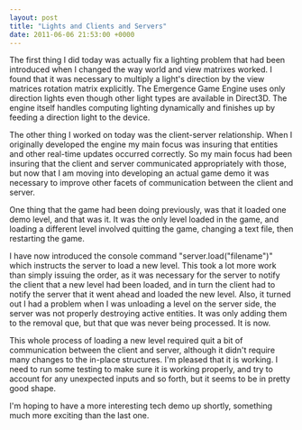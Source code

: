 ```yaml
---
layout: post
title: "Lights and Clients and Servers"
date: 2011-06-06 21:53:00 +0000
---
```

The first thing I did today was actually fix a lighting problem that had been introduced when I changed the way world and view matrixes worked. I found that it was necessary to multiply a light's direction by the view matrices rotation matrix explicitly. The Emergence Game Engine uses only direction lights even though other light types are available in Direct3D. The engine itself handles computing lighting dynamically and finishes up by feeding a direction light to the device.

The other thing I worked on today was the client-server relationship. When I originally developed the engine my main focus was insuring that entities and other real-time updates occurred correctly. So my main focus had been insuring that the client and server communicated appropriately with those, but now that I am moving into developing an actual game demo it was necessary to improve other facets of communication between the client and server.

One thing that the game had been doing previously, was that it loaded one demo level, and that was it. It was the only level loaded in the game, and loading a different level involved quitting the game, changing a text file, then restarting the game.

I have now introduced the console command "server.load("filename")" which instructs the server to load a new level. This took a lot more work than simply issuing the order, as it was necessary for the server to notify the client that a new level had been loaded, and in turn the client had to notify the server that it went ahead and loaded the new level. Also, it turned out I had a problem when I was unloading a level on the server side, the server was not properly destroying active entities. It was only adding them to the removal que, but that que was never being processed. It is now.

This whole process of loading a new level required quit a bit of communication between the client and server, although it didn't require many changes to the in-place structures. I'm pleased that it is working. I need to run some testing to make sure it is working properly, and try to account for any unexpected inputs and so forth, but it seems to be in pretty good shape.

I'm hoping to have a more interesting tech demo up shortly, something much more exciting than the last one.
